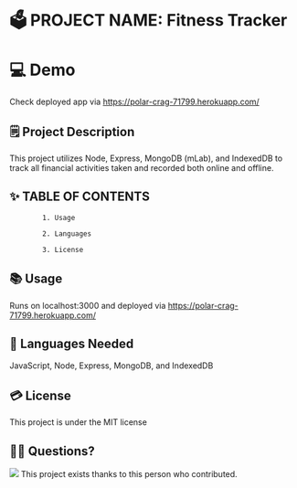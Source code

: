 # 🗳 PROJECT NAME: Fitness Tracker

# 💻 Demo 
Check deployed app via https://polar-crag-71799.herokuapp.com/

## 🗒 Project Description 
 
 This project utilizes Node, Express, MongoDB (mLab), and IndexedDB to track all financial activities taken and recorded both online and offline.
 
## ✨ TABLE OF CONTENTS 

            1. Usage

            2. Languages

            3. License

 
            
## 📚 Usage 
 
 Runs on localhost:3000 and deployed via https://polar-crag-71799.herokuapp.com/
 
## 🙊 Languages Needed 
 
 JavaScript, Node, Express, MongoDB, and IndexedDB
 
## 💳 License 
 
 This project is under the MIT license
 
 
## 🙌👏 Questions? 
<img src="https://avatars2.githubusercontent.com/u/59521993?v=4">  
This project exists thanks to this person who contributed. 
